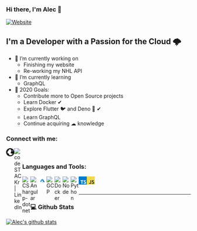 ### Hi there, I'm Alec 👋

[![Website](https://img.shields.io/website?style=flat-square&url=https%3A%2F%2Fwww.alectrievel.com%2F)][website]


## I'm a Developer with a Passion for the Cloud 🌩
- 🔭 I’m currently working on 
    - Finishing my website
    - Re-working my NHL API
- 🌱 I’m currently learning 
    - GraphQL
- 🥅 2020 Goals:
    - Contribute more to Open Source projects
    - Learn Docker ✔
    - Explore Flutter 🐦 and Deno 🦕 ✔
    - Learn GraphQL
    - Continue acquiring ☁ knowledge

### Connect with me:

[<img align="left" alt="codeSTACKr.com" width="22px" src="https://raw.githubusercontent.com/iconic/open-iconic/master/svg/globe.svg" />][website]
[<img align="left" alt="codeSTACKr | LinkedIn" width="22px" src="https://cdn.jsdelivr.net/npm/simple-icons@v3/icons/linkedin.svg" />][linkedin]

<br />

### Languages and Tools:
<img align="left" alt="CSharp-dotnet" width="22px" src="https://avatars2.githubusercontent.com/u/9141961?s=200&v=4" />

<img align="left" alt="Angular" width="22px" src="https://angular.io/assets/images/logos/angular/angular.svg" />

<img align="left" alt="Azure" width="22px" src="https://raw.githubusercontent.com/github/explore/80688e429a7d4ef2fca1e82350fe8e3517d3494d/topics/azure/azure.png" />

<img align="left" alt="GCP" width="22px" src="https://avatars0.githubusercontent.com/u/2810941?s=200&v=4" />

<img align="left" alt="Docker" width="22px" src="https://avatars0.githubusercontent.com/u/5429470?s=200&v=4" />

<img align="left" alt="Node" width="22px" src="https://avatars3.githubusercontent.com/u/9950313?s=200&v=4" />

<img align="left" alt="Python" width="22px" src="https://avatars0.githubusercontent.com/u/1525981?s=200&v=4" />

<img align="left" alt="TypeScript" width="22px" src="https://raw.githubusercontent.com/github/explore/80688e429a7d4ef2fca1e82350fe8e3517d3494d/topics/typescript/typescript.png" />

<img align="left" alt="JavaScript" width="22px" src="https://raw.githubusercontent.com/github/explore/80688e429a7d4ef2fca1e82350fe8e3517d3494d/topics/javascript/javascript.png" />



<br />
<br />

---

### 💻 Github Stats
[![Alec's github stats](https://github-readme-stats.vercel.app/api?username=atrievel&count_private=true&show_icons=true&theme=nord)](https://github.com/atrievel/github-readme-stats)

</details>

[website]: https://www.alectrievel.com
[linkedin]: https://www.linkedin.com/in/alec-trievel-8b869399/
